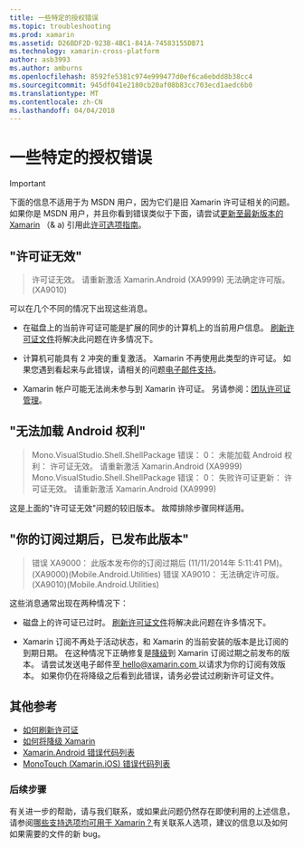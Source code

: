 ```yaml
---
title: 一些特定的授权错误
ms.topic: troubleshooting
ms.prod: xamarin
ms.assetid: D26BDF2D-923B-4BC1-841A-74583155DB71
ms.technology: xamarin-cross-platform
author: asb3993
ms.author: amburns
ms.openlocfilehash: 8592fe5381c974e999477d0ef6ca6ebdd8b38cc4
ms.sourcegitcommit: 945df041e2180cb20af08b83cc703ecd1aedc6b0
ms.translationtype: MT
ms.contentlocale: zh-CN
ms.lasthandoff: 04/04/2018
---
```

# <a name="some-specific-licensing-errors"></a>一些特定的授权错误

> [!IMPORTANT]
> 下面的信息不适用于为 MSDN 用户，因为它们是旧 Xamarin 许可证相关的问题。 如果你是 MSDN 用户，并且你看到错误类似于下面，请尝试[更新至最新版本的 Xamarin](https://developer.xamarin.com/recipes/cross-platform/ide/change_updates_channel/) （& a) 引用此[许可选项指南](~/cross-platform/get-started/requirements.md)。



## <a name="invalid-license"></a>"许可证无效"

> 许可证无效。 请重新激活 Xamarin.Android (XA9999) 无法确定许可版。 (XA9010)

可以在几个不同的情况下出现这些消息。

-   在磁盘上的当前许可证可能是扩展的同步的计算机上的当前用户信息。 [刷新许可证文件](~/cross-platform/troubleshooting/legacy-licenses/resync-licenses.md)将解决此问题在许多情况下。

-   计算机可能具有 2 冲突的重复激活。 Xamarin 不再使用此类型的许可证。 如果您遇到看起来与此错误，请相关的问题[电子邮件支持](https://www.xamarin.com/support)。

-   Xamarin 帐户可能无法尚未参与到 Xamarin 许可证。 另请参阅：[团队许可证管理](~/cross-platform/troubleshooting/legacy-licenses/team-management.md)。

## <a name="failed-to-load-android-entitlements"></a>"无法加载 Android 权利"

> Mono.VisualStudio.Shell.ShellPackage 错误： 0： 未能加载 Android 权利： 许可证无效。 请重新激活 Xamarin.Android (XA9999) Mono.VisualStudio.Shell.ShellPackage 错误： 0： 失败许可证更新： 许可证无效。 请重新激活 Xamarin.Android (XA9999)

这是上面的"许可证无效"问题的较旧版本。 故障排除步骤同样适用。

## <a name="this-version-was-released-after-your-subscription-expired"></a>"你的订阅过期后，已发布此版本"

> 错误 XA9000： 此版本发布你的订阅过期后 (11/11/2014年 5:11:41 PM)。 (XA9000)(Mobile.Android.Utilities) 错误 XA9010： 无法确定许可版。 (XA9010)(Mobile.Android.Utilities)

这些消息通常出现在两种情况下：

-   磁盘上的许可证已过时。 [刷新许可证文件](~/cross-platform/troubleshooting/legacy-licenses/resync-licenses.md)将解决此问题在许多情况下。

-   Xamarin 订阅不再处于活动状态，和 Xamarin 的当前安装的版本是比订阅的到期日期。 在这种情况下正确修复是[降级](http://kb.xamarin.com/customer/portal/articles/1699777)到 Xamarin 订阅过期之前发布的版本。 请尝试发送电子邮件至[ hello@xamarin.com ](mailto:hello@xamarin.com)以请求为你的订阅有效版本。 如果你仍在将降级之后看到此错误，请务必尝试过刷新许可证文件。

## <a name="additional-references"></a>其他参考

-   [如何刷新许可证](~/cross-platform/troubleshooting/legacy-licenses/resync-licenses.md)
-   [如何将降级 Xamarin](http://kb.xamarin.com/customer/portal/articles/1699777-downgrading)
-   [Xamarin.Android 错误代码列表](~/android/troubleshooting/errors.md)
-   [MonoTouch (Xamarin.iOS) 错误代码列表](~/ios/troubleshooting/mtouch-errors.md)

### <a name="next-steps"></a>后续步骤
有关进一步的帮助，请与我们联系，或如果此问题仍然存在即使利用的上述信息，请参阅[哪些支持选项均可用于 Xamarin？](~/cross-platform/troubleshooting/support-options.md)有关联系人选项，建议的信息以及如何如果需要的文件的新 bug。

